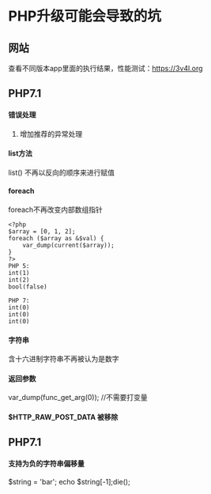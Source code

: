 # PHP升级可能会导致的坑

## 网站
查看不同版本app里面的执行结果，性能测试：https://3v4l.org

## PHP7.1

#### 错误处理
1. 增加推荐的异常处理

#### list方法
list() 不再以反向的顺序来进行赋值

#### foreach 
foreach不再改变内部数组指针
```
<?php
$array = [0, 1, 2];
foreach ($array as &$val) {
    var_dump(current($array));
}
?>
PHP 5:
int(1)
int(2)
bool(false)

PHP 7:
int(0)
int(0)
int(0)
```

#### 字符串
含十六进制字符串不再被认为是数字

#### 返回参数
var_dump(func_get_arg(0)); //不需要打变量

#### $HTTP_RAW_POST_DATA 被移除 

## PHP7.1 

#### 支持为负的字符串偏移量
$string = 'bar';
echo $string[-1];die();

